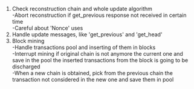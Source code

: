 1) Check reconstruction chain and whole update algorithm
    <br>-Abort reconstruction if get_previous response not received in certain time
    <br>-Careful about 'Nonce' uses
2) Handle update messages, like 'get_previous' and 'get_head'
2) Block mining
    <br>-Handle transactions pool and inserting of them in blocks
    <br>-Interrupt mining if original chain is not anymore the current one and save in the pool the inserted transactions from the block is going to be discharged
    <br>-When a new chain is obtained, pick from the previous chain the transaction not considered in the new one and save them in pool
